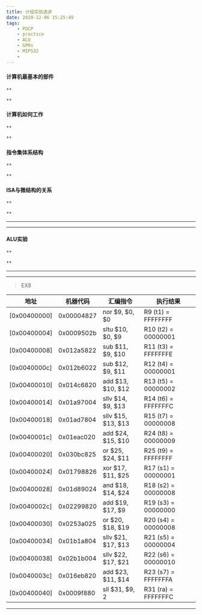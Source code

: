 ```yaml
---
title: 计组实验选讲
date: 2020-12-06 15:25:49
tags:
	- POCP
	- practice
	- ALU
	- GPRs
	- MIPS32
	- 
---
```


#### 计算机最基本的部件

```
**

**
```



#### 计算机如何工作

```
**

**
```



#### 指令集体系结构

```
**

**
```



#### ISA与微结构的关系

```
**

**
```

---

---



#### ALU实验

```
**

**
```



---

---

> EX8

| 地址         | 机器代码   | 汇编指令              | 执行结果             |
| ------------ | ---------- | --------------------- | -------------------- |
| [0x00400000] | 0x00004827 | nor   $9, $0, $0      | R9 (t1)   = FFFFFFFF |
| [0x00400004] | 0x0009502b | sltu   $10, $0, $9    | R10 (t2) = 00000001  |
| [0x00400008] | 0x012a5822 | sub   $11, $9, $10    | R11 (t3) = FFFFFFFE  |
| [0x0040000c] | 0x012b6022 | sub   $12, $9, $11    | R12 (t4) = 00000001  |
| [0x00400010] | 0x014c6820 | add   $13, $10, $12   | R13 (t5) = 00000002  |
| [0x00400014] | 0x01a97004 | sllv    $14, $9, $13  | R14 (t6) = FFFFFFFC  |
| [0x00400018] | 0x01ad7804 | sllv    $15, $13, $13 | R15 (t7) = 00000008  |
| [0x0040001c] | 0x01eac020 | add   $24, $15, $10   | R24 (t8) = 00000009  |
| [0x00400020] | 0x030bc825 | or      $25, $24, $11 | R25 (t9) = FFFFFFFF  |
| [0x00400024] | 0x01798826 | xor    $17, $11, $25  | R17 (s1) = 00000001  |
| [0x00400028] | 0x01d89024 | and   $18, $14, $24   | R18 (s2) = 00000008  |
| [0x0040002c] | 0x02299820 | add   $19, $17, $9    | R19 (s3) = 00000000  |
| [0x00400030] | 0x0253a025 | or      $20, $18, $19 | R20 (s4) = 00000008  |
| [0x00400034] | 0x01b1a804 | sllv    $21, $17, $13 | R21 (s5) = 00000004  |
| [0x00400038] | 0x02b1b004 | sllv    $22, $17, $21 | R22 (s6) = 00000010  |
| [0x0040003c] | 0x016eb820 | add   $23, $11, $14   | R23 (s7) = FFFFFFFA  |
| [0x00400040] | 0x0009f880 | sll      $31, $9, 2   | R31 (ra) = FFFFFFFC  |

---

